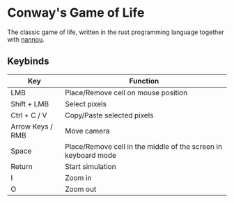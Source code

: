 # Conway's Game of Life

The classic game of life, written in the rust programming language together with [nannou](https://github.com/nannou-org/nannou).

## Keybinds

| Key | Function |
| --- | --- |
| LMB | Place/Remove cell on mouse position |
| Shift + LMB | Select pixels |
| Ctrl + C / V | Copy/Paste selected pixels  |
| Arrow Keys / RMB | Move camera |
| Space | Place/Remove cell in the middle of the screen in keyboard mode |
| Return | Start simulation |
| I | Zoom in |
| O | Zoom out |
